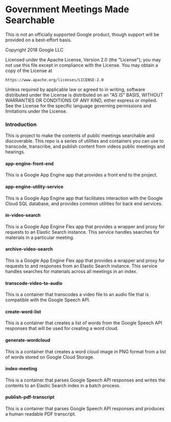 # Government Meetings Made Searchable

This is not an officially supported Google product, though support will be provided on a best-effort basis.

Copyright 2018 Google LLC

Licensed under the Apache License, Version 2.0 (the "License");
you may not use this file except in compliance with the License.
You may obtain a copy of the License at

    https://www.apache.org/licenses/LICENSE-2.0

Unless required by applicable law or agreed to in writing, software
distributed under the License is distributed on an "AS IS" BASIS,
WITHOUT WARRANTIES OR CONDITIONS OF ANY KIND, either express or implied.
See the License for the specific language governing permissions and
limitations under the License.


### Introduction

This is project to make the contents of public meetings searchable and discoverable. This
repo is a series of utilities and containers you can use to transcode, transcribe, and
publish content from videos public meetings and hearings.


#### app-engine-front-end
This is a Google App Engine app that provides a front end to the project.


#### app-engine-utility-service
This is a Google App Engine app that facilitates interaction with the Google Cloud SQL
database, and provides common utilities for back end services.


#### in-video-search
This is a Google App Engine Flex app that provides a wrapper and proxy for requests
to an Elastic Search instance. This service handles searches for materials in a
particular meeting.


#### archive-video-search
This is a Google App Engine Flex app that provides a wrapper and proxy for requests
to and responses from an Elastic Search instance. This service handles searches for
materials across all meetings in an index.


#### transcode-video-to-audio
This is a container that transcodes a video file to an audio file that is compatible with
the Google Speech API.


#### create-word-list
This is a container that creates a list of words from the Google Speech API responses that
will be used for creating a word cloud.


#### generate-wordcloud
This is a container that creates a word cloud image in PNG format from a list of words
stored on Google Cloud Storage.


#### index-meeting
This is a container that parses Google Speech API responses and writes the contents to an
Elastic Search index in a batch process.

#### publish-pdf-transcript

This is a container that parses Google Speech API responses and produces a human readable
PDF transcript.